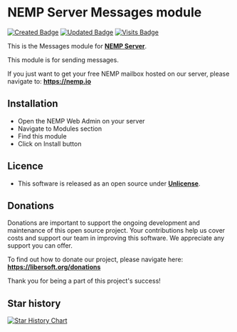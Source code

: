 # NEMP Server Messages module

[![Created Badge](https://badges.pufler.dev/created/libersoft-org/nemp-server-module-messages)](https://badges.pufler.dev) [![Updated Badge](https://badges.pufler.dev/updated/libersoft-org/nemp-server-module-messages)](https://badges.pufler.dev) [![Visits Badge](https://badges.pufler.dev/visits/libersoft-org/nemp-server-module-messages)](https://badges.pufler.dev)

This is the Messages module for [**NEMP Server**](https://github.com/libersoft-org/nemp-server/).

This module is for sending messages.

If you just want to get your free NEMP mailbox hosted on our server, please navigate to: **https://nemp.io**

## Installation

- Open the NEMP Web Admin on your server
- Navigate to Modules section
- Find this module
- Click on Install button

## Licence

- This software is released as an open source under [**Unlicense**](./LICENSE).

## Donations

Donations are important to support the ongoing development and maintenance of this open source project. Your contributions help us cover costs and support our team in improving this software. We appreciate any support you can offer.

To find out how to donate our project, please navigate here: **https://libersoft.org/donations**

Thank you for being a part of this project's success!

## Star history

[![Star History Chart](https://api.star-history.com/svg?repos=libersoft-org/nemp-server-module-messages&type=Date)](https://star-history.com/#libersoft-org/nemp-server-module-messages&Date)

